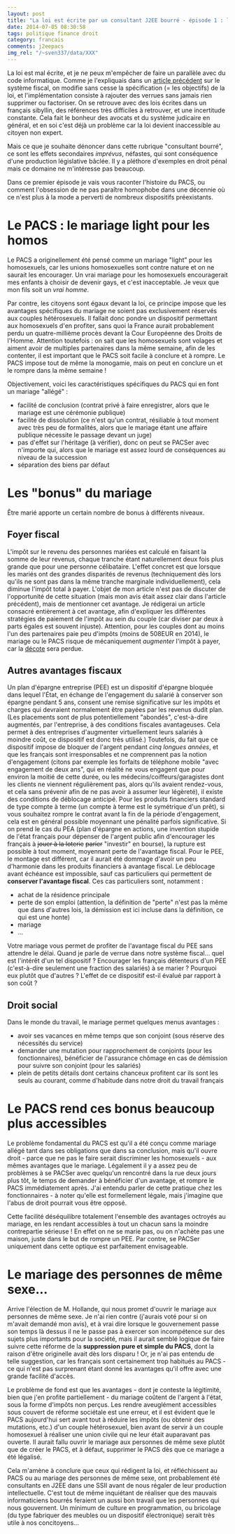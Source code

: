 ```yaml
---
layout: post
title: "La loi est écrite par un consultant J2EE bourré - épisode 1 : le PACS"
date: 2014-07-05 08:30:58
tags: politique finance droit
category: francais
comments: j2eepacs
img_rel: "/~sven337/data/XXX"
---
```


La loi est mal écrite, et je ne peux m'empêcher de faire un parallèle avec du code informatique. Comme je l'expliquais dans un [article précédent](//perso.aquilenet.fr/~sven337/francais/2014/06/16/Au-secours-ils-me-prennent-tout-1-3.html) sur le système fiscal, on modifie sans cesse la spécification (= les objectifs) de la loi, et l'implémentation consiste à rajouter des verrues sans jamais rien supprimer ou factoriser. On se retrouve avec des lois écrites dans un français sibyllin, des références très difficiles à retrouver, et une incertitude constante. Cela fait le bonheur des avocats et du système judicaire en général, et en soi c'est déjà un problème car la loi devient inaccessible au citoyen non expert.

Mais ce que je souhaite dénoncer dans cette rubrique "consultant bourré", ce sont les effets secondaires *imprévus*, néfastes, qui sont conséquence d'une production législative bâclée. Il y a pléthore d'exemples en droit pénal mais ce domaine ne m'intéresse pas beaucoup.

Dans ce premier épisode je vais vous raconter l'histoire du PACS, ou comment l'obsession de ne pas paraître homophobe dans une décennie où ce n'est plus à la mode a perverti de nombreux dispositifs préexistants.

# Le PACS : le mariage light pour les homos

Le PACS a originellement été pensé comme un mariage "light" pour les homosexuels, car les unions homosexuelles sont contre nature et on ne saurait les encourager. Un vrai mariage pour les homosexuels encouragerait mes enfants à choisir de devenir gays, et c'est inacceptable. Je veux que mon fils soit un *vrai homme*. 

Par contre, les citoyens sont égaux devant la loi, ce principe impose que les avantages spécifiques du mariage ne soient pas exclusivement réservés aux couples hétérosexuels. Il fallait donc pondre un dispositif permettant aux homosexuels d'en profiter, sans quoi la France aurait probablement perdu un quatre-millième procès devant la Cour Européenne des Droits de l'Homme.
Attention toutefois : on sait que les homosexuels sont volages et aiment avoir de multiples partenaires dans la même semaine, afin de les contenter, il est important que le PACS soit facile à conclure et à rompre. Le PACS impose tout de même la monogamie, mais on peut en conclure un et le rompre dans la même semaine !

Objectivement, voici les caractéristiques spécifiques du PACS qui en font un mariage "allégé" :

- facilité de conclusion (contrat privé à faire enregistrer, alors que le mariage est une cérémonie publique)
- facilité de dissolution (ce n'est qu'un contrat, résiliable à tout moment avec très peu de formalités, alors que le mariage étant une affaire publique nécessite le passage devant un juge)
- pas d'effet sur l'héritage (à vérifier), donc on peut se PACSer avec n'importe qui, alors que le mariage est assez lourd de conséquences au niveau de la succession
- séparation des biens par défaut

# Les "bonus" du mariage

Être marié apporte un certain nombre de bonus à différents niveaux.

## Foyer fiscal

L'impôt sur le revenu des personnes mariées est calculé en faisant la somme de leur revenus, chaque tranche étant naturellement deux fois plus grande que pour une personne célibataire. L'effet concret est que lorsque les mariés ont des grandes disparités de revenus (techniquement dès lors qu'ils ne sont pas dans la même tranche marginale individuellement), cela diminue l'impôt total à payer. L'objet de mon article n'est pas de discuter de l'opportunité de cette situation (mais mon avis était assez clair dans l'article précédent), mais de mentionner cet avantage. Je rédigerai un article consacré entièrement à cet avantage, afin d'expliquer les différentes stratégies de paiement de l'impôt au sein du couple (car diviser par deux à parts égales est souvent injuste).
Attention, pour les couples dont au moins l'un des partenaires paie peu d'impôts (moins de 508EUR en 2014), le mariage ou le PACS risque de mécaniquement *augmenter* l'impôt à payer, car la [décote](http://bofip.impots.gouv.fr/bofip/2495-PGP) sera perdue.

## Autres avantages fiscaux

Un plan d'épargne entreprise (PEE) est un dispositif d'épargne bloquée dans lequel l'État, en échange de l'engagement du salarié à conserver son épargne pendant 5 ans, consent une remise significative sur les impôts et charges qui devraient normalement être payées par les revenus dudit plan. (Les placements sont de plus potentiellement "abondés", c'est-à-dire augmentés, par l'entreprise, à des conditions fiscales avantageuses. Cela permet à des entreprises d'augmenter virtuellement leurs salariés à moindre coût, ce dispositif est donc très utilisé.)
Toutefois, du fait que ce dispositif impose de bloquer de l'argent pendant *cinq longues années*, et que les français sont irresponsables et ne comprennent pas la notion d'engagement (citons par exemple les forfaits de téléphone mobile "avec engagement de deux ans", qui en réalité ne vous engagent que pour environ la moitié de cette durée, ou les médecins/coiffeurs/garagistes dont les clients ne viennent régulièrement pas, alors qu'ils avaient rendez-vous, et cela sans prévenir afin de ne pas avoir à assumer leur légèreté), il existe des conditions de déblocage anticipé.
Pour les produits financiers standard de type compte à terme (un compte à terme est le symétrique d'un prêt), si vous souhaitez rompre le contrat avant la fin de la période d'engagement, cela est en général possible moyennant une pénalité parfois significative. Si on prend le cas du PEA (plan d'épargne en actions, une invention stupide de l'état français pour dépenser de l'argent public afin d'encourager les français à <s>jouer à la loterie</s>  <s>parier</s>  "investir" en bourse), la rupture est possible à tout moment, moyennant perte de l'avantage fiscal.
Pour le PEE, le montage est différent, car il aurait été dommage d'avoir un peu d'harmonie dans les produits financiers à avantage fiscal. Le déblocage avant échéance est impossible, sauf cas particuliers qui permettent de **conserver l'avantage fiscal**. Ces cas particuliers sont, notamment :

- achat de la résidence principale
- perte de son emploi (attention, la définition de "perte" n'est pas la même que dans d'autres lois, la démission est ici incluse dans la définition, ce qui est une honte)
- mariage 
- ...

Votre mariage vous permet de profiter de l'avantage fiscal du PEE sans attendre le délai. Quand je parle de verrue dans notre système fiscal... quel est l'intérêt d'un tel dispositif ? Encourager les français détenteurs d'un PEE (c'est-à-dire seulement une fraction des salariés) à se marier ? Pourquoi eux plutôt que d'autres ? L'effet de ce dispositif est-il évalué par rapport à son coût ? 

## Droit social

Dans le monde du travail, le mariage permet quelques menus avantages :

- avoir ses vacances en même temps que son conjoint (sous réserve des nécessités du service)
- demander une mutation pour rapprochement de conjoints (pour les fonctionnaires), bénéficier de l'assurance chômage en cas de démission pour suivre son conjoint (pour les salariés)
- plein de petits détails dont certains chanceux profitent car ils sont les seuls au courant, comme d'habitude dans notre droit du travail français

# Le PACS rend ces bonus beaucoup plus accessibles

Le problème fondamental du PACS est qu'il a été conçu comme mariage allégé tant dans ses obligations que dans sa conclusion, mais qu'il ouvre droit - parce que ne pas le faire serait discriminer les homosexuels - aux mêmes avantages que le mariage.
Légalement il y a assez peu de problèmes à se PACSer avec quelqu'un rencontré dans la rue deux jours plus tôt, le temps de demander à bénéficier d'un avantage, et rompre le PACS immédiatement après. J'ai entendu parler de cette pratique chez les fonctionnaires - à noter qu'elle est formellement légale, mais j'imagine que l'abus de droit pourrait vous être opposé.

Cette facilité déséquilibre totalement l'ensemble des avantages octroyés au mariage, en les rendant accessibles à tout un chacun sans la moindre contrepartie sérieuse ! En effet on ne se marie pas, ou on n'achète pas une maison, juste dans le but de rompre un PEE. Par contre, se PACSer uniquement dans cette optique est parfaitement envisageable.

# Le mariage des personnes de même sexe...

Arrive l'élection de M. Hollande, qui nous promet d'ouvrir le mariage aux personnes de même sexe. Je n'ai rien contre (j'aurais voté pour si on m'avait demandé mon avis), et à vrai dire lorsque le gouvernement passe son temps là dessus il ne le passe pas à exercer son incompétence sur des sujets plus importants pour la société, mais il aurait semblé logique de faire suivre cette réforme de la **suppression pure et simple du PACS**, dont la raison d'être originelle avait dès lors disparu !
Or, je n'ai pas entendu de telle suggestion, car les français sont certainement trop habitués au PACS - ce qui n'est pas surprenant étant donné les avantages qu'il offre avec une grande facilité d'accès.

Le problème de fond est que les avantages - dont je conteste la légitimité, bien que j'en profite partiellement - du mariage coûtent de l'argent à l'état, sous la forme d'impôts non perçus. Les rendre aveuglément accessibles sous couvert de réforme sociétale est une erreur, et il est évident que le PACS aujourd'hui sert avant tout à réduire les impôts (ou obtenir des mutations, etc.) d'un couple hétérosexuel, bien avant de servir à un couple homosexuel à réaliser une union civile qui ne leur était auparavant pas ouverte. Il aurait fallu ouvrir le mariage aux personnes de même sexe plutôt que de créer le PACS, et à défaut, supprimer le PACS dès que ce mariage a été légalisé.

Cela m'amène à conclure que ceux qui rédigent la loi, et réfléchissent au PACS ou au mariage des personnes de même sexe, ont probablement été consultants en J2EE dans une SSII avant de nous régaler de leur production intellectuelle. C'est tout de même inquiétant de réaliser que des mauvais informaticiens bourrés feraient un aussi bon travail que les personnes qui nous gouvernent. Un minimum de culture en programmation, ou bricolage (du type fabriquer des meubles ou un dispositif électronique) serait très utile à nos concitoyens...



